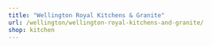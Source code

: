 ```yaml
---
title: "Wellington Royal Kitchens & Granite"
url: /wellington/wellington-royal-kitchens-and-granite/
shop: kitchen
---
```

